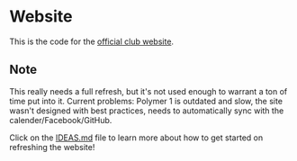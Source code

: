 # Website

This is the code for the [official club website](https://ufosc.github.io/).

## Note

This really needs a full refresh, but it's not used enough to warrant a ton of time put into it. Current problems: Polymer 1 is outdated and slow, the site wasn't designed with best practices, needs to automatically sync with the calender/Facebook/GitHub. 

Click on the [IDEAS.md](IDEAS.md) file to learn more about how to get started on refreshing the website!
